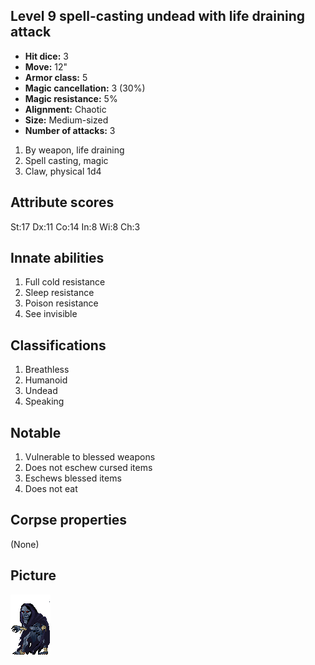 ## Level 9 spell-casting undead with life draining attack
- **Hit dice:** 3
- **Move:** 12"
- **Armor class:** 5
- **Magic cancellation:** 3 (30%)
- **Magic resistance:** 5%
- **Alignment:** Chaotic
- **Size:** Medium-sized
- **Number of attacks:** 3
1. By weapon, life draining
2. Spell casting, magic
3. Claw, physical 1d4
## Attribute scores
St:17 Dx:11 Co:14 In:8 Wi:8 Ch:3
## Innate abilities
1. Full cold resistance
2. Sleep resistance
3. Poison resistance
4. See invisible
## Classifications
1. Breathless
2. Humanoid
3. Undead
4. Speaking
## Notable
1. Vulnerable to blessed weapons
2. Does not eschew cursed items
3. Eschews blessed items
4. Does not eat
## Corpse properties
(None)
## Picture
![Barrow wight](https://github.com/hyvanmielenpelit/GnollHackTileSet/blob/main/Monsters/barrow_wight/barrow_wight.png)
